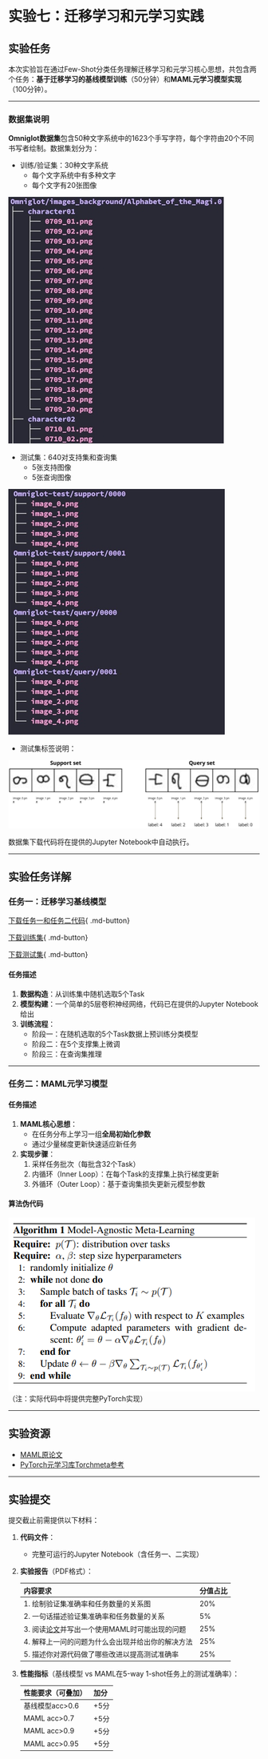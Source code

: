 
# 实验七：迁移学习和元学习实践
## 实验任务
本次实验旨在通过Few-Shot分类任务理解迁移学习和元学习核心思想，共包含两个任务：**基于迁移学习的基线模型训练**（50分钟）和**MAML元学习模型实现**（100分钟）。

---

### 数据集说明
**Omniglot数据集**包含50种文字系统中的1623个手写字符，每个字符由20个不同书写者绘制。数据集划分为：
- 训练/验证集：30种文字系统
   - 每个文字系统中有多种文字
   - 每个文字有20张图像

![training_set](./pics/training_set.png)

- 测试集：640对支持集和查询集
   - 5张支持图像
   - 5张查询图像

![testing_set](./pics/testing_set.png)

- 测试集标签说明：

![data_example](./pics/support_query_set.png)

数据集下载代码将在提供的Jupyter Notebook中自动执行。

---

## 实验任务详解
### 任务一：迁移学习基线模型

[下载任务一和任务二代码](https://github.com/umnooob/course-demo/blob/main/docs/lab7/DL2025_lab7_Meta_Learning.ipynb){ .md-button}

[下载训练集](https://box.nju.edu.cn/f/06579572abb542249517/?dl=1){ .md-button}

[下载测试集](https://box.nju.edu.cn/f/9508a9c341344d6e9164/?dl=1){ .md-button}

#### 任务描述
1. **数据构造**：从训练集中随机选取5个Task
2. **模型构建**：一个简单的5层卷积神经网络，代码已在提供的Jupyter Notebook给出
3. **训练流程**：
   - 阶段一：在随机选取的5个Task数据上预训练分类模型
   - 阶段二：在5个支撑集上微调
   - 阶段三：在查询集推理

---

### 任务二：MAML元学习模型
#### 任务描述
1. **MAML核心思想**：
   - 在任务分布上学习一组**全局初始化参数**
   - 通过少量梯度更新快速适应新任务
2. **实现步骤**：
   1. 采样任务批次（每批含32个Task）
   2. 内循环（Inner Loop）：在每个Task的支撑集上执行梯度更新
   3. 外循环（Outer Loop）：基于查询集损失更新元模型参数
<!-- 3. **超参数建议**：
   - 超参数已在提供的Jupyter Notebook给出
   - 对 K-way N-shot中的K和N两个参数进行消融实验
      - 5-way 1-shot
      - 5-way 3-shot
      - 5-way 5-shot
      - 10-way 1-shot
      - 10-way 3-shot
      - 10-way 5-shot -->


#### 算法伪代码
![maml](./pics/maml.png)  
（注：实际代码中将提供完整PyTorch实现）

---

## 实验资源

- [MAML原论文](https://arxiv.org/pdf/1703.03400.pdf)
- [PyTorch元学习库Torchmeta参考](https://github.com/tristandeleu/pytorch-meta)

---

## 实验提交
提交截止前需提供以下材料：

1. **代码文件**：
   - 完整可运行的Jupyter Notebook（含任务一、二实现）


2. **实验报告**（PDF格式）：
   
   | 内容要求                | 分值占比 |
   |-------------------------|----------|
   | 1. 绘制验证集准确率和任务数量的关系图   | 20%      |
   | 2. 一句话描述验证集准确率和任务数量的关系  | 5%      |
   | 3. 阅读[论文](https://arxiv.org/abs/1810.09502)并写出一个使用MAML时可能出现的问题  | 25%      |
   | 4. 解释上一问的问题为什么会出现并给出你的解决方法      | 25%      |
   | 5. 描述你对源代码做了哪些改进以提高测试准确率    | 25%      |

3. **性能指标**（基线模型 vs MAML在5-way 1-shot任务上的测试准确率）：
   
   | 性能要求（可叠加）                | 加分 |
   |-------------------------|----------|
   |  基线模型acc>0.6  | +5分      |
   |  MAML acc>0.7  | +5分      |
   |  MAML acc>0.9 | +5分      |
   |  MAML acc>0.95      | +5分      |
